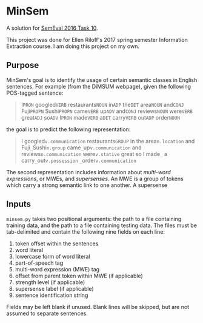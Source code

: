 # MinSem

A solution for [SemEval 2016 Task 10](http://dimsum16.github.io/).

This project was done for Ellen Riloff's 2017 spring semester Information Extraction course. I am doing this project on
my own.

## Purpose

MinSem's goal is to identify the usage of certain semantic classes in English sentences. For example (from the DiMSUM
webpage), given the following POS-tagged sentence:

> I`PRON` googled`VERB` restaurants`NOUN` in`ADP` the`DET` area`NOUN` and`CONJ` Fuji`PROPN` Sushi`PROPN` came`VERB`
> up`ADV` and`CONJ` reviews`NOUN` were`VERB` great`ADJ` so`ADV` I`PRON` made`VERB` a`DET` carry`VERB` out`ADP`
> order`NOUN`

the goal is to predict the following representation:

> I googled`v.communication` restaurants`GROUP` in the area`n.location` and Fuji`_`Sushi`n.group`
> came`_`up`v.communication` and reviews`n.communication` were`v.stative` great so I made`_` a carry`_`out`v.possession`
> `_`order`v.communication`

The second representation includes information about *multi-word expressions*, or MWEs, and *supersenses*. An MWE is a
group of tokens which carry a strong semantic link to one another. A supersense 

## Inputs

`minsem.py` takes two positional arguments: the path to a file containing training data, and the path to a file
containing testing data. The files must be tab-delimited and contain the following nine fields on each line:

1. token offset within the sentences
2. word literal
3. lowercase form of word literal
4. part-of-speech tag
5. multi-word expression (MWE) tag
6. offset from parent token within MWE (if applicable)
7. strength level (if applicable)
8. supersense label (if applicable)
9. sentence identification string

Fields may be left blank if unused. Blank lines will be skipped, but are not assumed to separate sentences.
